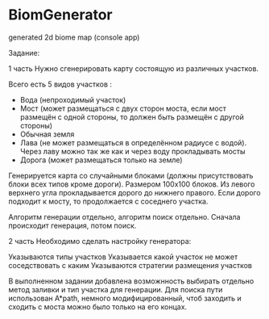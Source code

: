 # BiomGenerator
generated 2d biome map (console app)

Задание:

1 часть
Нужно сгенерировать карту состоящую из различных участков.

Всего есть 5 видов участков :
- Вода (непроходимый участок)
- Мост (может размещаться с двух сторон моста, если мост размещён с одной стороны, то должен быть размещён с другой стороны)
- Обычная земля
- Лава (не может размещаться в определённом радиусе с водой). Через лаву можно так же как и через воду прокладывать мосты
- Дорога (может размещаться только на земле)

Генерируется карта со случайными блоками (должны присутствовать блоки всех типов кроме дороги). Размером 100х100 блоков. Из левого верхнего угла прокладывается дорого до нижнего правого. Если дорого подходит к мосту, то продолжается с соседнего участка.

Алгоритм генерации отдельно, алгоритм поиск отдельно.
Сначала происходит генерация, потом поиск.

2 часть
Необходимо сделать настройку генератора:

Указываются типы участков
Указывается какой участок не может соседствовать с каким
Указываются стратегии размещения участков


В выполненном задании добавлена возможнность выбирать отдельно метод заливки и тип участка для генерации.
Для поиска пути использован A*path, немного модифицированный, чтоб заходить и сходить с моста можно было только на его концах.

